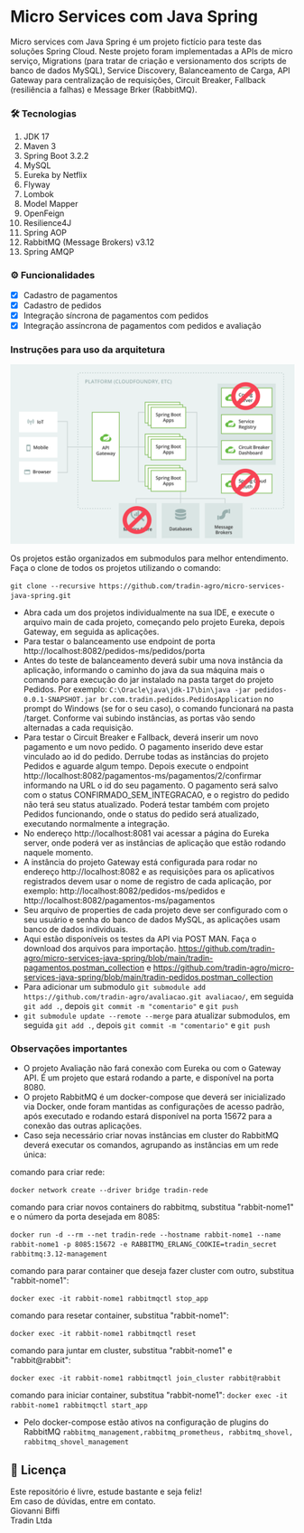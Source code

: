 # Micro Services com Java Spring

Micro services com Java Spring é um projeto fictício para teste das soluções Spring Cloud.
Neste projeto foram implementadas a APIs de micro serviço, Migrations (para tratar de criação
e versionamento dos scripts de banco de dados MySQL), Service Discovery, Balanceamento de Carga,
API Gateway para centralização de requisições, Circuit Breaker, Fallback (resiliência a falhas) e
Message Brker (RabbitMQ).

### 🛠 Tecnologias
1. JDK 17
2. Maven 3
3. Spring Boot 3.2.2
4. MySQL
5. Eureka by Netflix
6. Flyway
7. Lombok
8. Model Mapper
9. OpenFeign
10. Resilience4J
11. Spring AOP
12. RabbitMQ (Message Brokers) v3.12
13. Spring AMQP

### ⚙️ Funcionalidades

- [x] Cadastro de pagamentos
- [x] Cadastro de pedidos
- [x] Integração síncrona de pagamentos com pedidos
- [x] Integração assíncrona de pagamentos com pedidos e avaliação

### Instruções para uso da arquitetura

![alt text](arquitetura-spring-cloud-projeto-ms.png)

Os projetos estão organizados em submodulos para melhor entendimento. Faça o clone de todos
os projetos utilizando o comando:

```git clone --recursive https://github.com/tradin-agro/micro-services-java-spring.git```

- Abra cada um dos projetos individualmente na sua IDE, e execute o arquivo main de cada projeto,
começando pelo projeto Eureka, depois Gateway, em seguida as aplicações.
- Para testar o balanceamento use endpoint de porta http://localhost:8082/pedidos-ms/pedidos/porta
- Antes do teste de balanceamento deverá subir uma nova instância da aplicação, informando 
o caminho do java da sua máquina mais o comando para execução do jar instalado na pasta target do projeto Pedidos.
Por exemplo: ```C:\Oracle\java\jdk-17\bin\java -jar pedidos-0.0.1-SNAPSHOT.jar br.com.tradin.pedidos.PedidosApplication```
no prompt do Windows (se for o seu caso), o comando funcionará na pasta /target. Conforme vai
subindo instâncias, as portas vão sendo alternadas a cada requisição.
- Para testar o Circuit Breaker e Fallback, deverá inserir um novo pagamento e um novo pedido. O 
pagamento inserido deve estar vinculado ao id do pedido. Derrube todas as instâncias do projeto
Pedidos e aguarde algum tempo. Depois execute o endpoint http://localhost:8082/pagamentos-ms/pagamentos/2/confirmar
informando na URL o id do seu pagamento. O pagamento será salvo com o status CONFIRMADO_SEM_INTEGRACAO, e o 
registro do pedido não terá seu status atualizado. Poderá testar também com projeto Pedidos funcionando, onde
o status do pedido será atualizado, executando normalmente a integração.
- No endereço http://localhost:8081 vai acessar a página do Eureka server, onde poderá ver as
instâncias de aplicação que estão rodando naquele momento. 
- A instância do projeto Gateway está configurada para rodar no endereço http://localhost:8082 e as requisições
para os aplicativos registrados devem usar o nome de registro de cada aplicação, por exemplo: 
http://localhost:8082/pedidos-ms/pedidos e http://localhost:8082/pagamentos-ms/pagamentos
- Seu arquivo de properties de cada projeto deve ser configurado com o seu usuário e senha do 
banco de dados MySQL, as aplicações usam banco de dados individuais.
- Aqui estão disponíveis os testes da API via POST MAN. Faça o download dos arquivos para importação.
  https://github.com/tradin-agro/micro-services-java-spring/blob/main/tradin-pagamentos.postman_collection
e https://github.com/tradin-agro/micro-services-java-spring/blob/main/tradin-pedidos.postman_collection
- Para adicionar um submodulo ``` git submodule add https://github.com/tradin-agro/avaliacao.git avaliacao/ ```, em seguida
```git add .```, depois ```git commit -m "comentario"``` e ```git push```
- ```git submodule update --remote --merge``` para atualizar submodulos, em seguida ```git add .```, 
depois ```git commit -m "comentario"``` e ```git push```

### Observações importantes
- O projeto Avaliação não fará conexão com Eureka ou com o Gateway API. É um projeto que estará rodando
a parte, e disponível na porta 8080.
- O projeto RabbitMQ é um docker-compose que deverá ser inicializado via Docker, onde foram mantidas as
configurações de acesso padrão, após executado e rodando estará disponível na porta 15672 para a conexão
das outras aplicações.
- Caso seja necessário criar novas instâncias em cluster do RabbitMQ deverá executar os comandos, agrupando
as instâncias em um rede única:

comando para criar rede:

```docker network create --driver bridge tradin-rede```

comando para criar novos containers do rabbitmq, substitua "rabbit-nome1" e o número da porta desejada em 8085:

```docker run -d --rm --net tradin-rede --hostname rabbit-nome1 --name rabbit-nome1 -p 8085:15672 -e RABBITMQ_ERLANG_COOKIE=tradin_secret rabbitmq:3.12-management```

comando para parar container que deseja fazer cluster com outro, substitua "rabbit-nome1":

```docker exec -it rabbit-nome1 rabbitmqctl stop_app```

comando para resetar container, substitua "rabbit-nome1":

```docker exec -it rabbit-nome1 rabbitmqctl reset```

comando para juntar em cluster, substitua "rabbit-nome1" e "rabbit@rabbit":

```docker exec -it rabbit-nome1 rabbitmqctl join_cluster rabbit@rabbit```

comando para iniciar container, substitua "rabbit-nome1":
```docker exec -it rabbit-nome1 rabbitmqctl start_app```

- Pelo docker-compose estão ativos na configuração de plugins do RabbitMQ ```rabbitmq_management,rabbitmq_prometheus, rabbitmq_shovel, rabbitmq_shovel_management```


## 📝 Licença

Este repositório é livre, estude bastante e seja feliz!<br/>
Em caso de dúvidas, entre em contato.<br/>
Giovanni Biffi<br/>
Tradin Ltda<br/>